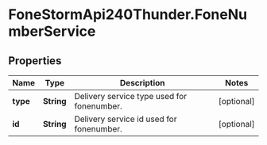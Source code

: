 # FoneStormApi240Thunder.FoneNumberService

## Properties
Name | Type | Description | Notes
------------ | ------------- | ------------- | -------------
**type** | **String** | Delivery service type used for fonenumber. | [optional] 
**id** | **String** | Delivery service id used for fonenumber. | [optional] 


